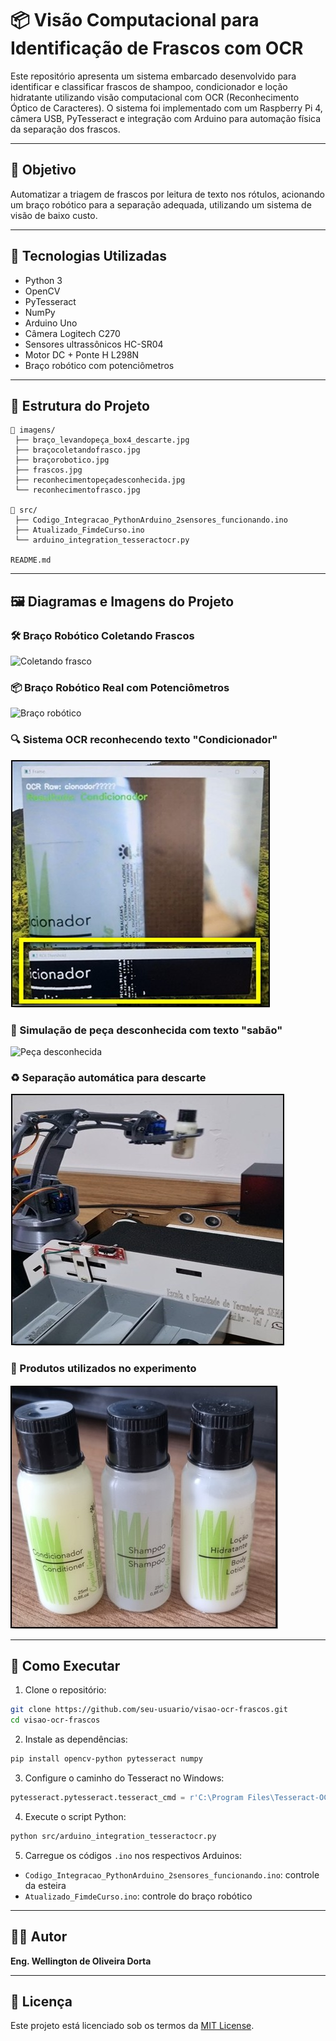 
# 📦 Visão Computacional para Identificação de Frascos com OCR

Este repositório apresenta um sistema embarcado desenvolvido para identificar e classificar frascos de shampoo, condicionador e loção hidratante utilizando visão computacional com OCR (Reconhecimento Óptico de Caracteres). O sistema foi implementado com um Raspberry Pi 4, câmera USB, PyTesseract e integração com Arduino para automação física da separação dos frascos.

---

## 🎯 Objetivo

Automatizar a triagem de frascos por leitura de texto nos rótulos, acionando um braço robótico para a separação adequada, utilizando um sistema de visão de baixo custo.

---

## 🧠 Tecnologias Utilizadas

- Python 3
- OpenCV
- PyTesseract
- NumPy
- Arduino Uno
- Câmera Logitech C270
- Sensores ultrassônicos HC-SR04
- Motor DC + Ponte H L298N
- Braço robótico com potenciômetros

---

## 📁 Estrutura do Projeto

```
📁 imagens/
 ├── braço_levandopeça_box4_descarte.jpg
 ├── braçocoletandofrasco.jpg
 ├── braçorobotico.jpg
 ├── frascos.jpg
 ├── reconhecimentopeçadesconhecida.jpg
 └── reconhecimentofrasco.jpg

📁 src/
 ├── Codigo_Integracao_PythonArduino_2sensores_funcionando.ino
 ├── Atualizado_FimdeCurso.ino
 └── arduino_integration_tesseractocr.py

README.md
```

---

## 🖼️ Diagramas e Imagens do Projeto

### 🛠️ Braço Robótico Coletando Frascos

![Coletando frasco](imagens/braçocoletandofrasco.jpg)

### 📦 Braço Robótico Real com Potenciômetros

![Braço robótico](imagens/braçorobotico.jpg)

### 🔍 Sistema OCR reconhecendo texto "Condicionador"

![Reconhecimento OCR](imagens/reconhecimentofrasco.jpg)

### 🚫 Simulação de peça desconhecida com texto "sabão"

![Peça desconhecida](imagens/reconhecimentopeçadesconhecida.jpg)

### ♻️ Separação automática para descarte

![Descarte automático](imagens/braço_levandopeça_box4_descarte.jpg)

### 🧴 Produtos utilizados no experimento

![Frascos usados](imagens/frascos.jpg)

---

## 🚀 Como Executar

1. Clone o repositório:
```bash
git clone https://github.com/seu-usuario/visao-ocr-frascos.git
cd visao-ocr-frascos
```

2. Instale as dependências:
```bash
pip install opencv-python pytesseract numpy
```

3. Configure o caminho do Tesseract no Windows:
```python
pytesseract.pytesseract.tesseract_cmd = r'C:\Program Files\Tesseract-OCR\tesseract.exe'
```

4. Execute o script Python:
```bash
python src/arduino_integration_tesseractocr.py
```

5. Carregue os códigos `.ino` nos respectivos Arduinos:
- `Codigo_Integracao_PythonArduino_2sensores_funcionando.ino`: controle da esteira
- `Atualizado_FimdeCurso.ino`: controle do braço robótico

---

## 👨‍💻 Autor

**Eng. Wellington de Oliveira Dorta**  

---

## 📄 Licença

Este projeto está licenciado sob os termos da [MIT License](LICENSE).
